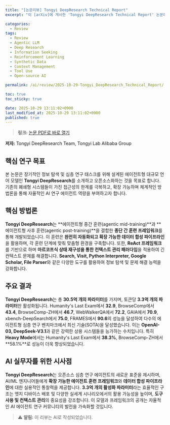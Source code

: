 ```yaml
---
title: "[논문리뷰] Tongyi DeepResearch Technical Report"
excerpt: "이 [arXiv]에 게시한 'Tongyi DeepResearch Technical Report' 논문에 대한 자세한 리뷰입니다."

categories:
  - Review
tags:
  - Review
  - Agentic LLM
  - Deep Research
  - Information Seeking
  - Reinforcement Learning
  - Synthetic Data
  - Context Management
  - Tool Use
  - Open-source AI

permalink: /ai/review/2025-10-29-Tongyi_DeepResearch_Technical_Report/

toc: true
toc_sticky: true

date: 2025-10-29 13:11:02+0900
last_modified_at: 2025-10-29 13:11:02+0900
published: true
---
```

> **링크:** [논문 PDF로 바로 열기](https://arxiv.org/abs/2510.24701)

**저자:** Tongyi DeepResearch Team, Tongyi Lab Alibaba Group



## 핵심 연구 목표
본 논문은 장기적인 정보 탐색 및 심층 연구 태스크를 위해 설계된 에이전트형 대규모 언어 모델인 **Tongyi DeepResearch**를 소개하고 오픈소스화하는 것을 목표로 합니다. 기존의 폐쇄형 시스템들이 가진 접근성의 한계를 극복하고, 확장 가능하며 체계적인 방법론을 통해 자율적인 AI 연구 에이전트 역량을 부여하고자 합니다.

## 핵심 방법론
**Tongyi DeepResearch**는 **에이전트형 중간 훈련(agentic mid-training)**과 **에이전트형 사후 훈련(agentic post-training)**을 결합한 **종단 간 훈련 프레임워크**를 통해 개발되었습니다. 이 훈련은 **완전히 자동화되고 확장 가능한 데이터 합성 파이프라인**을 활용하며, 각 훈련 단계에 맞춰 맞춤형 환경을 구축합니다. 또한, **ReAct 프레임워크**를 기반으로 하며 **마르코프식 상태 재구성을 통한 컨텍스트 관리 패러다임**을 적용하여 긴 컨텍스트 문제를 해결합니다. **Search, Visit, Python Interpreter, Google Scholar, File Parser**와 같은 다양한 도구를 활용하여 정보 탐색 및 문제 해결 능력을 강화합니다.

## 주요 결과
**Tongyi DeepResearch**는 총 **30.5억 개의 파라미터**를 가지며, 토큰당 **3.3억 개의 파라미터**만 활성화됩니다. Humanity's Last Exam에서 **32.9**, BrowseComp에서 **43.4**, BrowseComp-ZH에서 **46.7**, WebWalkerQA에서 **72.2**, GAIA에서 **70.9**, xbench-DeepSearch에서 **75.0**, FRAMES에서 **90.6**의 성능을 달성하여 다수의 에이전트형 심층 연구 벤치마크에서 최신 기술(SOTA)을 달성했습니다. 이는 **OpenAI-03, DeepSeek-V3.1**과 같은 강력한 상용 시스템들을 능가하는 수치입니다. 특히 **Heavy Mode**에서는 Humanity's Last Exam에서 **38.3%**, BrowseComp-ZH에서 **58.1%**로 성능이 더욱 향상되었습니다.

## AI 실무자를 위한 시사점
**Tongyi DeepResearch**는 오픈소스 심층 연구 에이전트의 새로운 표준을 제시하며, AI/ML 엔지니어들에게 **확장 가능한 에이전트 훈련 프레임워크**와 **데이터 합성 파이프라인**에 대한 실용적인 통찰력을 제공합니다. **3.3억 개의 활성화 파라미터**라는 효율적인 구조는 엣지 디바이스 배포 및 다양한 실세계 시나리오에서의 활용 가능성을 높이며, **도구 사용 및 컨텍스트 관리**의 중요성을 강조합니다. 이 모델과 프레임워크의 공개는 자율적인 AI 에이전트 연구 커뮤니티의 발전을 가속화할 것입니다.

> ⚠️ **알림:** 이 리뷰는 AI로 작성되었습니다.